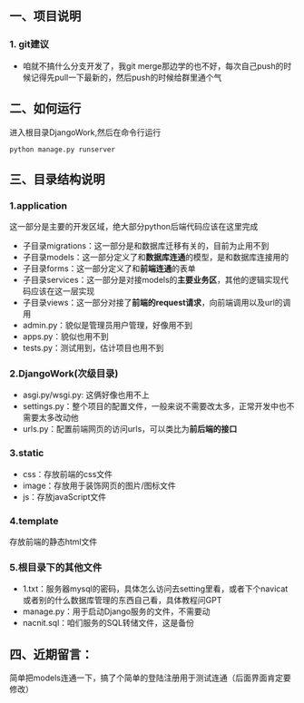 ## 一、项目说明
### 1. git建议
- 咱就不搞什么分支开发了，我git merge那边学的也不好，每次自己push的时候记得先pull一下最新的，然后push的时候给群里通个气
## 二、如何运行
进入根目录DjangoWork,然后在命令行运行
```doctest
python manage.py runserver
```

## 三、目录结构说明
### 1.application
这一部分是主要的开发区域，绝大部分python后端代码应该在这里完成
- 子目录migrations：这一部分是和数据库迁移有关的，目前为止用不到
- 子目录models：这一部分定义了和**数据库连通**的模型，是和数据库连接用的
- 子目录forms：这一部分定义了和**前端连通**的表单
- 子目录services：这一部分是对接models的**主要业务区**，其他的逻辑实现代码应该在这一层实现
- 子目录views：这一部分对接了**前端的request请求**，向前端调用以及url的调用
- admin.py：貌似是管理员用户管理，好像用不到
- apps.py：貌似也用不到
- tests.py：测试用到，估计项目也用不到
### 2.DjangoWork(次级目录) 
- asgi.py/wsgi.py: 这俩好像也用不上
- settings.py：整个项目的配置文件，一般来说不需要改太多，正常开发中也不需要太多改动他
- urls.py：配置前端网页的访问urls，可以类比为**前后端的接口**
### 3.static
- css：存放前端的css文件
- image：存放用于装饰网页的图片/图标文件
- js：存放javaScript文件
### 4.template
存放前端的静态html文件
### 5.根目录下的其他文件
- 1.txt：服务器mysql的密码，具体怎么访问去setting里看，或者下个navicat或者别的什么数据库管理的东西自己看，具体教程问GPT
- manage.py：用于启动Django服务的文件，不需要动
- nacnit.sql：咱们服务的SQL转储文件，这是备份

## 四、近期留言：
简单把models连通一下，搞了个简单的登陆注册用于测试连通（后面界面肯定要修改）